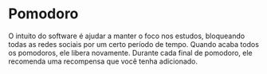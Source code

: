 # Pomodoro
O intuito do software é ajudar a manter o foco nos estudos, bloqueando todas as redes sociais por um certo período de tempo. Quando acaba todos os pomodoros, ele libera novamente. Durante cada final de pomodoro, ele recomenda uma recompensa que você tenha adicionado.
